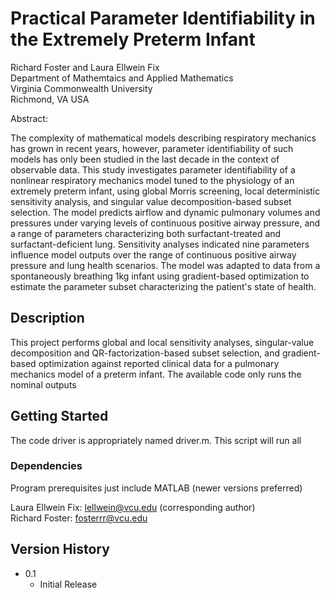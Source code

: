 # Practical Parameter Identifiability in the Extremely Preterm Infant
Richard Foster and Laura Ellwein Fix <br>
Department of Mathemtaics and Applied Mathematics <br>
Virginia Commonwealth University <br>
Richmond, VA USA <br>

Abstract:

The complexity of mathematical models describing respiratory mechanics has grown in recent years, however, parameter identifiability of such models has only been studied in the last decade in the context of observable data. This study investigates parameter identifiability of a nonlinear respiratory mechanics model tuned to the physiology of an extremely preterm infant, using global Morris screening, local deterministic sensitivity analysis, and singular value decomposition-based subset selection. The model predicts airflow and dynamic pulmonary volumes and pressures under varying levels of continuous positive airway pressure, and a range of parameters characterizing both surfactant-treated and surfactant-deficient lung. Sensitivity analyses indicated nine parameters influence model outputs over the range of continuous positive airway pressure and lung health scenarios. The model was adapted to data from a spontaneously breathing 1kg infant using gradient-based optimization to estimate the parameter subset characterizing the patient's state of health. 

## Description

This project performs global and local sensitivity analyses, singular-value decomposition and QR-factorization-based subset selection, and gradient-based optimization against reported clinical data for a pulmonary mechanics model of a preterm infant. The available code only runs the nominal outputs 

## Getting Started

The code driver is appropriately named driver.m. This script will run all
### Dependencies

Program prerequisites just include MATLAB (newer versions preferred)

Laura Ellwein Fix: lellwein@vcu.edu (corresponding author) <br>
Richard Foster: fosterrr@vcu.edu

## Version History

* 0.1
    * Initial Release
